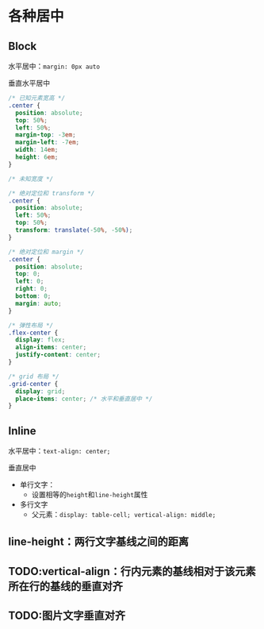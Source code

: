 # 各种居中

## Block

水平居中：`margin: 0px auto`

垂直水平居中

```css
/* 已知元素宽高 */
.center {
  position: absolute;
  top: 50%;
  left: 50%;
  margin-top: -3em;
  margin-left: -7em;
  width: 14em;
  height: 6em;
}

/* 未知宽度 */

/* 绝对定位和 transform */
.center {
  position: absolute;
  left: 50%;
  top: 50%;
  transform: translate(-50%, -50%);
}

/* 绝对定位和 margin */
.center {
  position: absolute;
  top: 0;
  left: 0;
  right: 0;
  bottom: 0;
  margin: auto;
}

/* 弹性布局 */
.flex-center {
  display: flex;
  align-items: center;
  justify-content: center;
}

/* grid 布局 */
.grid-center {
  display: grid;
  place-items: center; /* 水平和垂直居中 */
}
```

## Inline

水平居中：`text-align: center;`

垂直居中

- 单行文字：
  - 设置相等的`height`和`line-height`属性
- 多行文字
  - 父元素：`display: table-cell; vertical-align: middle;`

## line-height：两行文字基线之间的距离

## TODO:vertical-align：行内元素的基线相对于该元素所在行的基线的垂直对齐

## TODO:图片文字垂直对齐
